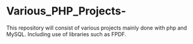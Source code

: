 # Various_PHP_Projects-
This repository will consist of various projects mainly done with php and MySQL. Including use of libraries such as FPDF. 
